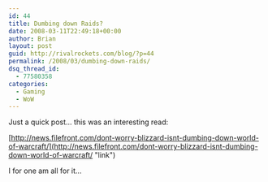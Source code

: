 ```yaml
---
id: 44
title: Dumbing down Raids?
date: 2008-03-11T22:49:18+00:00
author: Brian
layout: post
guid: http://rivalrockets.com/blog/?p=44
permalink: /2008/03/dumbing-down-raids/
dsq_thread_id:
  - 77580358
categories:
  - Gaming
  - WoW
---
```

Just a quick post... this was an interesting read:

[http://news.filefront.com/dont-worry-blizzard-isnt-dumbing-down-world-of-warcraft/](http://news.filefront.com/dont-worry-blizzard-isnt-dumbing-down-world-of-warcraft/ "link")

I for one am all for it...